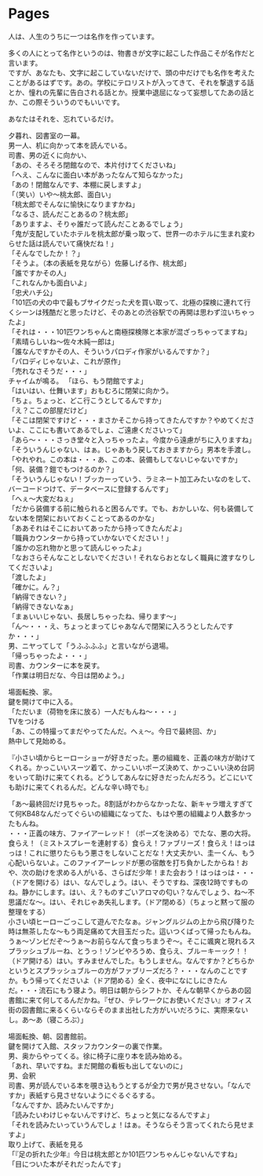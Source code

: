 # Pages
人は、人生のうちに一つは名作を作っています。       

多くの人にとって名作というのは、物書きが文字に起こした作品こそが名作だと言います。    
ですが、あなたも、文字に起こしていないだけで、頭の中だけでも名作を考えたことがあるはずです。あの。学校にテロリストが入ってきて、それを撃退する話とか、憧れの先輩に告白される話とか。授業中退屈になって妄想してたあの話とか、この際そういうのでもいいです。    

あなたはそれを、忘れているだけ。  

夕暮れ、図書室の一幕。  
男一人、机に向かって本を読んでいる。    
司書、男の近くに向かい、    
「あの、そろそろ閉館なので、本片付けてくださいね」    
「へえ、こんなに面白い本があったなんて知らなかった」    
「あの！閉館なんです、本棚に戻しますよ」    
「（笑い）いや〜桃太郎、面白い」    
「桃太郎でそんなに愉快になりますかね」  
「なるさ、読んだことあるの？桃太郎」    
「ありますよ、そりゃ誰だって読んだことあるでしょう」    
「鬼が支配していたホテルを桃太郎が乗っ取って、世界一のホテルに生まれ変わらせた話は読んでいて痛快だね！」    
「そんなでしたか！？」    
「そうよ。（本の表紙を見ながら）佐藤しげる作、桃太郎」  
「誰ですかその人」  
「これなんかも面白いよ」    
「忠犬ハチ公」  
「101匹の犬の中で最もブサイクだった犬を買い取って、北極の探検に連れて行くシーンは残酷だと思ったけど、そのあとの渋谷駅での再開は思わず泣いちゃったよ」   
「それは・・・101匹ワンちゃんと南極探検隊と本家が混ざっちゃってますね」 
「素晴らしいね〜佐々木純一郎は」  
「誰なんですかその人、そういうパロディ作家がいるんですか？」    
「パロディじゃないよ、これが原作」  
「売れなさそうだ・・・」  
チャイムが鳴る。
「ほら、もう閉館ですよ」    
「はいはい、仕舞います」おもむろに閉架に向かう。    
「ちょ。ちょっと、どこ行こうとしてるんですか」  
「え？ここの部屋だけど」    
「そこは閉架ですけど・・・まさかそこから持ってきたんですか？やめてくださいよ、ここにも書いてあるでしょ、ご遠慮くださいって」    
「あら〜・・・さっき堂々と入っちゃったよ。今度から遠慮がちに入りますね」    
「そういうんじゃない、はぁ。じゃあもう戻しておきますから」男本を手渡し。
「やれやれ。この本は・・・あ、この本、装備もしてないじゃないですか」    
「何、装備？鎧でもつけるのか？」    
「そういうんじゃない！ブッカーっていう、ラミネート加工みたいなのをして、バーコードつけて、データベースに登録するんです」    
「へぇ〜大変だねぇ」    
「だから装備する前に触られると困るんです。でも、おかしいな、何も装備してない本を閉架においておくことってあるのかな」    
「ああそれはそこにおいてあったから持ってきたんだよ」    
「職員カウンターから持っていかないでください！」    
「誰かの忘れ物かと思って読んじゃったよ」    
「なおさらそんなことしないでください！それならおとなしく職員に渡すなりしてくださいよ」  
「渡したよ」    
「確かに。ん？」    
「納得できない？」  
「納得できないなぁ」    
「まぁいいじゃない、長居しちゃったね、帰ります〜」  
「ん〜・・・え、ちょっとまってじゃあなんで閉架に入ろうとしたんですか・・・」    
男、ニヤってして「うふふふふ」と言いながら退場。    
「帰っちゃったよ・・・」    
司書、カウンターに本を戻す。    
「作業は明日だな、今日は閉めよう。」  

場面転換、家。  
鍵を開けて中に入る。    
「ただいま（荷物を床に放る）一人だもんね〜・・・」      
TVをつける  
「あ、この特撮ってまだやってたんだ。へぇ〜。今日で最終回、か」  
熱中して見始める。  

『小さい頃からヒーローショーが好きだった。悪の組織を、正義の味方が助けてくれる。かっこいいスーツ着て、かっこいいポーズ決めて、かっこいい決め台詞をいって助けに来てくれる。どうしてあんなに好きだったんだろう。どこにいても助けに来てくれるんだ。どんな辛い時でも』  

「あ〜最終回だけ見ちゃった。8割話がわからなかったな、新キャラ増えすぎてて何KB48なんだってぐらいの組織になってた、もはや悪の組織より人数多かったもんね。     
・・・正義の味方、ファイアーレッド！（ポーズを決める）でたな、悪の大将。食らえ！（ミストスプレーを連射する）食らえ！ファブリーズ！食らえ！はっはっは！これに懲りたらもう悪さをしないことだな！大丈夫かい、圭一くん、もう心配いらないよ。このファイアーレッドが悪の宿敵を打ち負かしたからね！おや、次の助けを求める人がいる、さらばだ少年！また会おう！はっはっは・・・（ドアを開ける）はい、なんでしょう。はい、そうですね、深夜12時ですものね。静かにします。はい、え？ものすごいアロマの匂い？なんでしょう、ね〜不思議だな〜。はい、それじゃあ失礼します。（ドア閉める）（ちょっと黙って服の整理をする）    
小さい頃ヒーローごっこして遊んでたなぁ。ジャングルジムの上から飛び降りた時は無茶したな〜もう両足痛めて大目玉だった。這いつくばって帰ったもんね。うぁ〜ゾンビだぞ〜うぁ〜お前らなんて食っちまうぞ〜。そこに颯爽と現れるスプラッシュブルーね、とうっ！ゾンビやろうめ、食らえ、ブルーキーック！！（ドア開ける）はい。すみませんでした。もうしません。なんですか？どちらかというとスプラッシュブルーの方がファブリーズだろ？・・・なんのことですか。もう帰ってくださいよ（ドア閉める）全く、夜中になにしにきたんだ。・・・流石にもう寝よう。明日は朝からシフトか、そんな朝早くからあの図書館に来て何してるんだかね。『ぜひ、テレワークにお使いください』オフィス街の図書館に来るくらいならそのまま出社した方がいいだろうに、実際来ないし。あ〜あ（寝ころぶ）」  

場面転換、朝、図書館前。    
鍵を開けて入館、スタッフカウンターの裏で作業。  
男、奥からやってくる。徐に椅子に座り本を読み始める。    
「あれ、早いですね。まだ開館の看板も出してないのに」    
男、会釈    
司書、男が読んでいる本を覗き込もうとするが全力で男が見させない。「なんですか」表紙すら見させないようにぐるぐるする。  
「なんですか、読みたいんですか」    
「読みたいわけじゃないんですけど、ちょっと気になるんですよ」    
「それを読みたいっていうんでしょ！はぁ。そうならそう言ってくれたら見せますよ」  
取り上げて、表紙を見る  
「『足の折れた少年』今日は桃太郎とか101匹ワンちゃんじゃないんですね」   
「目についた本がそれだったんです」  
